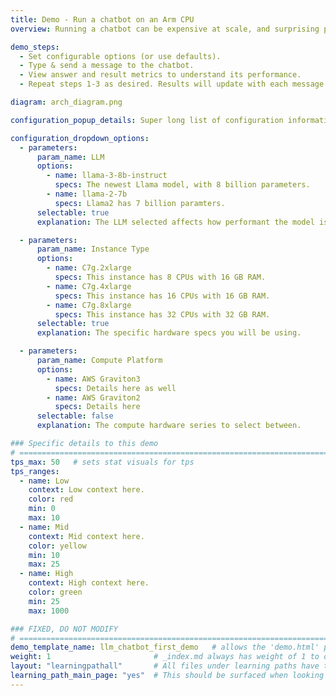 ```yaml
---
title: Demo - Run a chatbot on an Arm CPU
overview: Running a chatbot can be expensive at scale, and surprising performance can be achieved with quantized (4 or 8 bit) small LLMs (~7 billion parameters) on Arm CPUs. CPUs are more accessible than GPUs and easier to program for ML for those new to the space. Cost is the largest benefit. Chat with an LLM here to see the price performance for yourself. This demo is running on AWS Graviton 4, on r8g.4xlarge instances via Lambdas.

demo_steps:
  - Set configurable options (or use defaults).
  - Type & send a message to the chatbot.
  - View answer and result metrics to understand its performance.
  - Repeat steps 1-3 as desired. Results will update with each message.

diagram: arch_diagram.png

configuration_popup_details: Super long list of configuration information to provide to the user. Should be context and all that to be crystal clear what the setup is.

configuration_dropdown_options:
  - parameters:
      param_name: LLM
      options:
        - name: llama-3-8b-instruct
          specs: The newest Llama model, with 8 billion parameters.
        - name: llama-2-7b
          specs: Llama2 has 7 billion paramters.
      selectable: true
      explanation: The LLM selected affects how performant the model is and such.

  - parameters:
      param_name: Instance Type
      options:
        - name: C7g.2xlarge
          specs: This instance has 8 CPUs with 16 GB RAM.
        - name: C7g.4xlarge
          specs: This instance has 16 CPUs with 16 GB RAM.
        - name: C7g.8xlarge
          specs: This instance has 32 CPUs with 32 GB RAM.
      selectable: true
      explanation: The specific hardware specs you will be using.

  - parameters:
      param_name: Compute Platform
      options:
        - name: AWS Graviton3
          specs: Details here as well
        - name: AWS Graviton2
          specs: Details here
      selectable: false
      explanation: The compute hardware series to select between.

### Specific details to this demo
# ================================================================================
tps_max: 50   # sets stat visuals for tps
tps_ranges:
  - name: Low
    context: Low context here.
    color: red
    min: 0
    max: 10
  - name: Mid
    context: Mid context here.
    color: yellow
    min: 10
    max: 25
  - name: High
    context: High context here.
    color: green
    min: 25
    max: 1000

### FIXED, DO NOT MODIFY
# ================================================================================
demo_template_name: llm_chatbot_first_demo   # allows the 'demo.html' partial to route to the correct Configuration and Demo/Stats sub partials for page render.
weight: 1                       # _index.md always has weight of 1 to order correctly
layout: "learningpathall"       # All files under learning paths have this same wrapper
learning_path_main_page: "yes"  # This should be surfaced when looking for related content. Only set for _index.md of learning path content.
---
```

